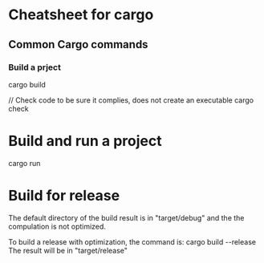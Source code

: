 # Cheatsheet for cargo


## Common Cargo commands
### Build a prject
cargo build

// Check code to be sure it complies, does not create an executable
cargo check


# Build and run a project
cargo run

# Build for release
The default directory of the build result is in "target/debug" and the the compulation is not optimized.

To build a release with optimization, the command is:
cargo build --release
The result will be in "target/release"
